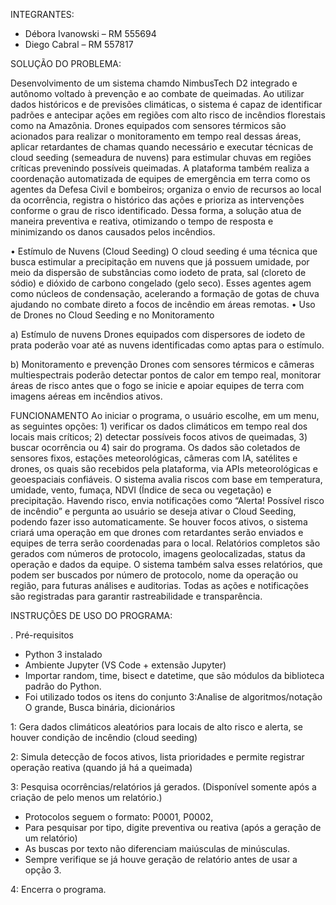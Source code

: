INTEGRANTES:
- Débora Ivanowski – RM 555694
- Diego Cabral – RM 557817

SOLUÇÃO DO PROBLEMA:

Desenvolvimento de um sistema chamdo NimbusTech D2 integrado e autônomo voltado à prevenção e ao combate de queimadas. Ao utilizar dados históricos e de previsões climáticas, o sistema é capaz de identificar padrões e antecipar ações em regiões com alto risco de incêndios florestais como na Amazônia. 
Drones equipados com sensores térmicos são acionados para realizar o monitoramento em tempo real dessas áreas, aplicar retardantes de chamas quando necessário e executar técnicas de cloud seeding (semeadura de nuvens) para estimular chuvas em regiões críticas prevenindo possíveis queimadas. 
A plataforma também realiza a coordenação automatizada de equipes de emergência em terra como os agentes da Defesa Civil e bombeiros; organiza o envio de recursos ao local da ocorrência, registra o histórico das ações e prioriza as intervenções conforme o grau de risco identificado. Dessa forma, a solução atua de maneira preventiva e reativa, otimizando o tempo de resposta e minimizando os danos causados pelos incêndios.

•	Estímulo de Nuvens (Cloud Seeding)
O cloud seeding é uma técnica que busca estimular a precipitação em nuvens que já possuem umidade, por meio da dispersão de substâncias como iodeto de prata, sal (cloreto de sódio) e dióxido de carbono congelado (gelo seco). Esses agentes agem como núcleos de condensação, acelerando a formação de gotas de chuva ajudando no combate direto a focos de incêndio em áreas remotas. 
•	Uso de Drones no Cloud Seeding e no Monitoramento

a)	Estímulo de nuvens
Drones equipados com dispersores de iodeto de prata poderão voar até as nuvens identificadas como aptas para o estímulo. 

b)	Monitoramento e prevenção 
Drones com sensores térmicos e câmeras multiespectrais poderão detectar pontos de calor em tempo real, monitorar áreas de risco antes que o fogo se inicie e apoiar equipes de terra com imagens aéreas em incêndios ativos. 

FUNCIONAMENTO
Ao iniciar o programa, o usuário escolhe, em um menu, as seguintes opções: 1) verificar os dados climáticos em tempo real dos locais mais críticos; 2) detectar possíveis focos ativos de queimadas, 3) buscar ocorrência ou 4) sair do programa. Os dados são coletados de sensores fixos, estações meteorológicas, câmeras com IA, satélites e drones, os quais são recebidos pela plataforma, via APIs meteorológicas e geoespaciais confiáveis. O sistema avalia riscos com base em temperatura, umidade, vento, fumaça, NDVI (Índice de seca ou vegetação) e precipitação. Havendo risco, envia notificações como “Alerta! Possível risco de incêndio” e pergunta ao usuário se deseja ativar o Cloud Seeding, podendo fazer isso automaticamente. Se houver focos ativos, o sistema criará uma operação em que drones com retardantes serão enviados e equipes de terra serão coordenadas para o local. Relatórios completos são gerados com números de protocolo, imagens geolocalizadas, status da operação e dados da equipe. O sistema também salva esses relatórios, que podem ser buscados por número de protocolo, nome da operação ou região, para futuras análises e auditorias. Todas as ações e notificações são registradas para garantir rastreabilidade e transparência.

INSTRUÇÕES DE USO DO PROGRAMA:

. Pré-requisitos
- Python 3 instalado
- Ambiente Jupyter (VS Code + extensão Jupyter)
- Importar random, time, bisect e datetime, que são módulos da biblioteca padrão do Python.
- Foi utilizado todos os itens do conjunto 3:Analise de algoritmos/notação O grande, Busca binária, dicionários

1: Gera dados climáticos aleatórios para locais de alto risco e alerta, se houver condição de incêndio (cloud seeding)

2: Simula detecção de focos ativos, lista prioridades e permite registrar operação reativa (quando já há a queimada)

3: Pesquisa ocorrências/relatórios já gerados. (Disponível somente após a criação de pelo menos um relatório.)
- Protocolos seguem o formato: P0001, P0002,
- Para pesquisar por tipo, digite preventiva ou reativa (após a geração de um relatório)
- As buscas por texto não diferenciam maiúsculas de minúsculas.
- Sempre verifique se já houve geração de relatório antes de usar a opção 3.

4: Encerra o programa.



